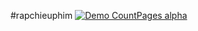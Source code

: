 ﻿#rapchieuphim
[![Demo CountPages alpha](https://www.youtube.com/watch?v=DZfpr1NCwsE/0014531.png)](https://www.youtube.com/watch?v=DZfpr1NCwsE)
